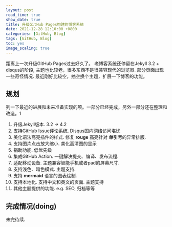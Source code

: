 ```yaml
---
layout: post
read_time: true
show_date: true
title: 升级GitHub Pages构建的博客系统
date: 2021-12-28 12:10:00 +0800
categories: [GitHub, Blog]
tags: [GitHub, Blog]
toc: yes
image_scaling: true
---
```


距离上一次升级GitHub Pages过去好久了。 老博客系统还停留在Jekyll 3.2 + disqus的阶段, 主题也比较老，很多东西不是很兼容现代的浏览器. 部分页面出现一些奇怪情况.
最近刚好比较空，抽空换个主题，扩展一下博客的功能。

## 规划

列一下最近的进展和未来准备实现的项。一部分已经完成，另外一部分还在整理和改造。1

 1. 升级Jekyll版本. 3.2 -> 4.2
 2. 支持GitHub Issue评论系统. Disqus国内网络访问堪忧
 3. 美化语法高亮插件的样式. 修复 **rouge** 高亮针对 **单引号**的异常排版. 
 4. 支持图片点击放大缩小. 美化高清图的显示
 5. 捐助功能. 低优先级
 6. 集成GitHub Action. 一键解决提交、编译、发布流程.
 7. 适配移动设备. 主题兼容智能手机或者pad的屏幕尺寸. 
 8. 支持浅色、暗色模式. 主题支持.
 9. 支持 **mermaid** 语言的图表绘制.
 10. 支持本地化. 支持中文和英文的页面. 主题支持
 11. 其他主题提供的功能. e.g. SEO, 归档等等


## 完成情况(doing)

未完待续. 